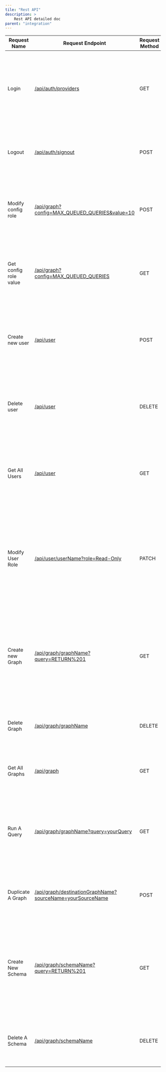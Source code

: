 ```yaml
---
tile: "Rest API"
description: >
    Rest API detailed doc
parent: "integration"
---
```


| Request Name  | Request Endpoint | Request Method | Request Headers | Request Parameters | Body | Successful Response | Description|
| ------------- | ---------------- | -------------- | --------------- | ------------------ | ---- | ------------------- | ---------- |
| Login         | [/api/auth/providers](http://localhost:3000/api/auth/providers)                                                                             | GET            | None                                            | None                                                                                                  | None                                                                                                                                       | Status Code: 200<br>{<br>"credentials": {<br>"id": "credentials",<br>"name": "Credentials",<br>"type": "credentials",<br>"signinUrl": "http://localhost:3000/api/auth/signin/credentials",<br>"callbackUrl": "http://localhost:3000/api/auth/callback/credentials"<br>}<br>} | This request is used for user authentication.                                                                                                                                                                                                                                                                               |
| Logout                | [/api/auth/signout](http://localhost:3000/api/auth/signout)                                                                                 | POST           | Content-Type: application/x-www-form-urlencoded | None                                                                                                  | x-www-form-urlencoded:<br>1- Key: csrfToken – value: insert csrfToken<br>2- Key: callbackUrl – value: /login<br>3- Key: json - value: true | Status Code: 200<br>{<br>"url": "http://localhost:3000/api/auth/signout?csrf=true"<br>}                                                                                                                                                                                      | <br>This request is used to sign out users, ending their current authenticated session and logging them out of the system                                                                                                                                                                                                   |
| Modify config role    | [/api/graph?config=MAX_QUEUED_QUERIES&value=10](http://localhost:3000/api/graph?config=MAX_QUEUED_QUERIES&value=10)                         | POST           | Authorization: Cookie                           | 1\. Key: config - Value: MAX_QUEUED_QUERIES (required)<br>2\. Key: value - Value: A number (required) | None                                                                                                                                       | Status Code: 200<br>Response Body:<br>{ "config": "OK" }                                                                                                                                                                                                                     | This request is used to set a configuration value for MAX_QUEUED_QUERIES. It accepts a number as the value for the configuration and requires authorization via a cookie in the headers.                                                                                                                                    |
| Get config role value | [/api/graph?config=MAX_QUEUED_QUERIES](http://localhost:3000/api/graph?config=MAX_QUEUED_QUERIES)                                           | GET            | Authorization: Cookie                           | 1\. Key: config - Value: MAX_QUEUED_QUERIES (required)<br>2\. Key: value - Value: A number (required) | None                                                                                                                                       | Status code: 200<br>{"config": [ "MAX_QUEUED_QUERIES",25 ]}                                                                                                                                                                                                                  | This request is used to get a configuration value for MAX_QUEUED_QUERIES. It accepts a number as the value for the configuration and requires authorization via a cookie in the headers.                                                                                                                                    |
| Create new user       | [/api/user](http://localhost:3000/api/user)                                                                                                 | POST           | Authorization: Cookie                           | None                                                                                                  | {<br>"username":"user",<br>"password":"password",<br>"role":"Read-Write"<br>}                                                              | Status Code: 201<br>{ "message": "User created"}                                                                                                                                                                                                                             | This request is used to create a new user with specified credentials. The required data, including the username, password, and role, is passed in the body of the request. Authorization is provided via a cookie in the headers.                                                                                           |
| Delete user           | [/api/user](http://localhost:3000/api/user)                                                                                                 | DELETE         | Authorization: Cookie                           | None                                                                                                  | {<br>"users":<br>[<br>{<br>"username":"userName",<br>"role":"Read-Write"<br>}<br>]<br>}                                                    | Status Code: 200<br>{<br>"message": "Users deleted"<br>}                                                                                                                                                                                                                     | This request is used to delete a user with specified credentials. The required data, including the username and role, is passed in the body of the request. Authorization is provided via a cookie in the headers.                                                                                                          |
| Get All Users         | [/api/user](http://localhost:3000/api/user)                                                                                                 | GET            | Authorization: Cookie                           | None                                                                                                  | None                                                                                                                                       | Status Code: 200<br>{<br>"result": [<br>{<br>"username": "default",<br>"role": "Admin",<br>"checked": false<br>}<br>]<br>}                                                                                                                                                   | This request retrieves a list of all users. Authorization is required via a cookie in the headers.<br><br><br><br><br><br><br>                                                                                                                                                                                              |
| Modify User Role      | [/api/user/userName?role=Read-Only](http://localhost:3000/api/user/userName?role=Read-Only)                                                 | PATCH          | Authorization: Cookie                           | 1\. Key: role - value: (e.g Admin, Read-Only, Read-Write)<br>2\. userName                             | None                                                                                                                                       | Status Code: 200<br>{<br>"message": "Users created"<br>}                                                                                                                                                                                                                     | <br>This request updates the role of a specific user. The userName in the URL must be replaced with the actual username of the user whose role is being modified, and the role query parameter must be set to the desired role (e.g., Admin, Read-Only, Read-Write). Authorization is required via a cookie in the headers. |
| Create new Graph      | [/api/graph/graphName?query=RETURN%201](http://localhost:3000/api/graph/graphName?query=RETURN%201)                                         | GET            | Authorization: Cookie                           | 1\. Graph name                                                                                        | None                                                                                                                                       | Status Code: 200<br>{<br>"result": {<br>"metadata": [<br>"Cached execution: 0",<br>"Query internal execution time: 7.198178 milliseconds"<br>],<br>"data": [<br>{<br>"1": 1<br>}<br>]<br>}<br>}                                                                              | This request creates a new graph with the specified name. Authorization is required via a cookie in the headers. The response includes metadata and data from the query execution.                                                                                                                                          |
| Delete Graph          | [/api/graph/graphName](http://localhost:3000/api/graph/graphName)                                                                           | DELETE         | Authorization: Cookie                           | 1\. Graph name                                                                                        | None                                                                                                                                       | Status Code: 200<br>{<br>"message": "GraphName graph deleted"<br>}                                                                                                                                                                                                           | This request deletes the graph with the specified name. Authorization is required via a cookie in the headers. The response confirms the deletion of the graph.                                                                                                                                                             |
| Get All Graphs        | [/api/graph](http://localhost:3000/api/graph)                                                                                               | GET            | Authorization: Cookie                           | None                                                                                                  | None                                                                                                                                       | Status Code: 200<br>{<br>"result": [ "graphName" ]<br>}                                                                                                                                                                                                                      | This request retrieves a list of all graphs. Authorization is required via a cookie in the headers. The response includes a list of graph names.                                                                                                                                                                            |
| Run A Query           | [/api/graph/graphName?query=yourQuery](http://localhost:3000/api/graph/graphName?query=yourQuery)                                           | GET            | Authorization: Cookie                           | 1\. Graph name<br>2\. Key: query - value: yourQuery                                                   | None                                                                                                                                       | Status Code: 200<br>{<br>"result": {<br>"metadata": [<br>"Nodes created: 40",<br>"Relationships created: 20",<br>"Cached execution: 1",<br>"Query internal execution time: 0.201420 milliseconds"<br>],<br>"data": [ { queryData… } ]<br>}                                   | This request runs a query on the specified graph. Authorization is required via a cookie in the headers. The response includes metadata about the query execution and the resulting data.                                                                                                                                   |
| Duplicate A Graph     | [/api/graph/destinationGraphName?sourceName=yourSourceName](http://localhost:3000/api/graph/destinationGraphName?sourceName=yourSourceName) | POST           | Authorization: Cookie                           | 1\. destinationGraphName<br>2\. Key: sourceName - Value: yourSourceName                               | None                                                                                                                                       | Status Code: 200<br>{ "success": "OK" }                                                                                                                                                                                                                                      | This request duplicates a graph from a source to a destination. Authorization is required via a cookie in the headers. The response confirms the successful duplication of the graph.                                                                                                                                       |
| Create New Schema     | [/api/graph/schemaName?query=RETURN%201](http://localhost:3000/api/graph/schemaName?query=RETURN%201)                                       | GET            | Authorization: Cookie                           | 1\. schemaName                                                                                        | None                                                                                                                                       | Status Code: 200<br>{<br>"result": {<br>"metadata": [<br>"Cached execution: 0",<br>"Query internal execution time: 0.153307 milliseconds"<br>],<br>"data": [<br>{<br>"1": 1<br>}<br>]<br>}<br>}                                                                              | This request creates a new schema with the specified name. Authorization is required via a cookie in the headers. The response includes metadata and data from the query execution.<br>                                                                                                                                     |
| Delete A Schema       | [/api/graph/schemaName](http://localhost:3000/api/graph/schemaName)                                                                         | DELETE         | Authorization: Cookie                           | 1\. schemaName                                                                                        | None                                                                                                                                       | Status Code: 200<br>{<br>"message": "schemaName graph deleted"<br>}                                                                                                                                                                                                          | This request deletes the schema with the specified name. Authorization is required via a cookie in the headers. The response confirms the deletion of the schema.                                                                                                                                                           |